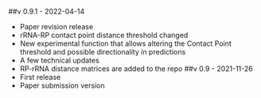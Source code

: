##v 0.9.1 - 2022-04-14
- Paper revision release
- rRNA-RP contact point distance threshold changed
- New experimental function that allows altering the Contact Point threshold and possible directionality in predictions
- A few technical updates
- RP-rRNA distance matrices are added to the repo
##v 0.9 - 2021-11-26
- First release
- Paper submission version
